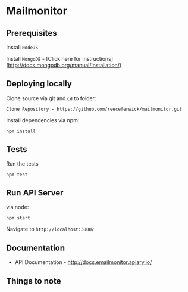 # Mailmonitor

## Prerequisites

Install `NodeJS`

Install `MongoDB` - [Click here for instructions] (http://docs.mongodb.org/manual/installation/)

## Deploying locally

Clone source via git and `cd` to folder:

    Clone Repository - https://github.com/reecefenwick/mailmonitor.git


Install dependencies via npm:

    npm install

## Tests
    
Run the tests

    npm test

## Run API Server

via node:

    npm start

Navigate to `http://localhost:3000/`

## Documentation

* API Documentation - http://docs.emailmonitor.apiary.io/

## Things to note
